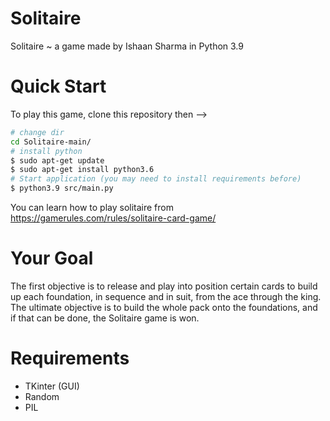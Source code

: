 # Solitaire
Solitaire ~ a game made by Ishaan Sharma in Python 3.9

# Quick Start
To play this game, clone this repository then -->
```bash
# change dir
cd Solitaire-main/
# install python
$ sudo apt-get update
$ sudo apt-get install python3.6
# Start application (you may need to install requirements before)
$ python3.9 src/main.py
```

You can learn how to play solitaire from https://gamerules.com/rules/solitaire-card-game/

# Your Goal
The first objective is to release and play into position certain cards to build up each foundation, in sequence and in suit, from the ace through the king. The ultimate objective is to build the whole pack onto the foundations, and if that can be done, the Solitaire game is won.


# Requirements
- TKinter (GUI)
- Random
- PIL
